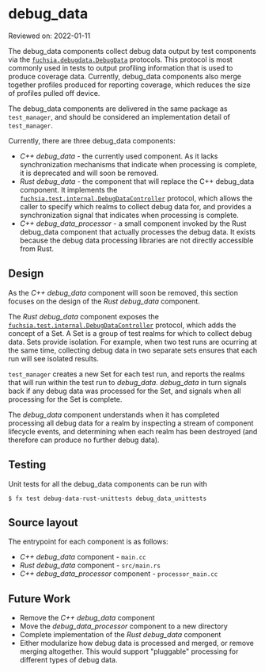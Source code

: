 # debug_data

Reviewed on: 2022-01-11

The debug_data components collect debug data output by test components
via the [`fuchsia.debugdata.DebugData`][debug-fidl] protocols. This protocol
is most commonly used in tests to output profiling information that is used
to produce coverage data. Currently, debug_data components also merge together
profiles produced for reporting coverage, which reduces the size of profiles
pulled off device.

The debug_data components are delivered in the same package as `test_manager`,
and should be considered an implementation detail of `test_manager`.

Currently, there are three debug_data components:
 * *C++ debug_data* - the currently used component. As it lacks
 synchronization mechanisms that indicate when processing is complete, it
 is deprecated and will soon be removed.
 * *Rust debug_data* - the component that will replace the C++
 debug_data component. It implements the
 [`fuchsia.test.internal.DebugDataController`][internal-fidl] protocol,
 which allows the caller to specify which realms to collect debug data for,
 and provides a synchronization signal that indicates when processing is
 complete.
 * *C++ debug_data_processor* - a small component invoked by the Rust
 debug_data component that actually processes the debug data. It exists
 because the debug data processing libraries are not directly accessible from
 Rust.

## Design

As the *C++ debug_data* component will soon be removed, this section focuses on
the design of the *Rust debug_data* component.

The *Rust debug_data* component exposes the
[`fuchsia.test.internal.DebugDataController`][internal-fidl] protocol, which
adds the concept of a Set. A Set is a group of test realms for which
to collect debug data. Sets provide isolation. For example, when two test runs
are ocurring at the same time, collecting debug data in two separate sets
ensures that each run will see isolated results.

`test_manager` creates a new Set for each test run, and reports the realms that
will run within the test run to *debug_data*. *debug_data* in turn signals back
if any debug data was processed for the Set, and signals when all processing
for the Set is complete.

The *debug_data* component understands when it has completed processing all
debug data for a realm by inspecting a stream of component lifecycle events,
and determining when each realm has been destroyed (and therefore can produce
no further debug data).

## Testing

Unit tests for all the debug_data components can be run with

```
$ fx test debug-data-rust-unittests debug_data_unittests
```

## Source layout

The entrypoint for each component is as follows:
 * *C++ debug_data* component - `main.cc`
 * *Rust debug_data* component - `src/main.rs`
 * *C++ debug_data_processor* component - `processor_main.cc`

## Future Work

 * Remove the *C++ debug_data* component
 * Move the *debug_data_processor* component to a new directory
 * Complete implementation of the *Rust debug_data* component
 * Either modularize how debug data is processed and merged, or remove
 merging altogether. This would support "pluggable" processing for different
 types of debug data.

[debug-fidl]: /sdk/fidl/fuchsia.debugdata
[internal-fidl]: /sdk/fidl/fuchsia.test.internal

